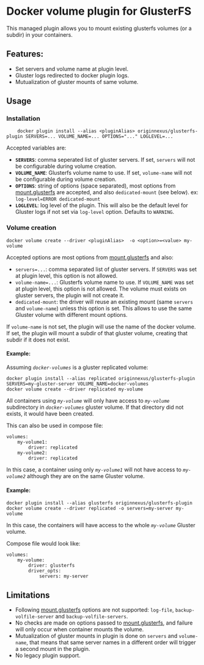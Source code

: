# Docker volume plugin for GlusterFS

This managed plugin allows you to mount existing glusterfs volumes (or a subdir) in your containers.


## Features:

- Set servers and volume name at plugin level.
- Gluster logs redirected to docker plugin logs.
- Mutualization of gluster mounts of same volume.

## Usage

### Installation

        docker plugin install --alias <pluginAlias> originnexus/glusterfs-plugin SERVERS=... VOLUME_NAME=... OPTIONS="..." LOGLEVEL=...
    
Accepted variables are:

- **`SERVERS`**: comma seperated list of gluster servers. If set, `servers` will not be configurable during volume creation.
- **`VOLUME_NAME`**: Glusterfs volume name to use. If set, `volume-name` will not be configurable during volume creation.
- **`OPTIONS`**: string of options (space separated), most options from [mount.glusterfs] are accepted, and also `dedicated-mount` (see below). ex: `log-level=ERROR dedicated-mount`
- **`LOGLEVEL`**: log level of the plugin. This will also be the default level for Gluster logs if not set via `log-level` option. Defaults to `WARNING`.
    
### Volume creation
    docker volume create --driver <pluginAlias>  -o <option>=<value> my-volume
    
Accepted options are most options from [mount.glusterfs] and also:

- `servers=...`: comma separated list of gluster servers. If `SERVERS` was set at plugin level, this option is not allowed.
- `volume-name=...`: Glusterfs volume name to use. If `VOLUME_NAME` was set at plugin level, this option is not allowed. The volume must exists on gluster servers, the plugin will not create it.
- `dedicated-mount`: the driver will reuse an existing mount (same `servers` and `volume-name`) unless this option is set. This allows to use the same Gluster volume with different mount options.

If `volume-name` is not set, the plugin will use the name of the docker volume. If set, the plugin will mount a subdir of that gluster volume, creating that subdir if it does not exist.

#### Example:

Assuming *`docker-volumes`* is a gluster replicated volume:

    docker plugin install --alias replicated originnexus/glusterfs-plugin SERVERS=my-gluster-server VOLUME_NAME=docker-volumes
    docker volume create --driver replicated my-volume

All containers using *`my-volume`* will only have access to *`my-volume`* subdirectory in *`docker-volumes`* gluster volume. If that directory did not exists, it would have been created.

This can also be used in compose file:

    volumes:
        my-volume1:
            driver: replicated
        my-volume2:
            driver: replicated

In this case, a container using only *`my-volume1`* will not have access to *`my-volume2`* although they are on the same Gluster volume.

#### Example:
    docker plugin install --alias glusterfs originnexus/glusterfs-plugin
    docker volume create --driver replicated -o servers=my-server my-volume

In this case, the containers will have access to the whole *`my-volume`* Gluster volume.

Compose file would look like:

    volumes:
        my-volume:
            driver: glusterfs
            driver_opts:
                servers: my-server

## Limitations

- Following [mount.glusterfs] options are not supported: `log-file`, `backup-volfile-server` and `backup-volfile-servers`.
- No checks are made on options passed to [mount.glusterfs], and failure will only occur when container mounts the volume.
- Mutualization of gluster mounts in plugin is done on `servers` and `volume-name`, that means that same server names in a different order will trigger a second mount in the plugin.
- No legacy plugin support.

[mount.glusterfs]: http://manpages.ubuntu.com/manpages/focal/man8/mount.glusterfs.8.html